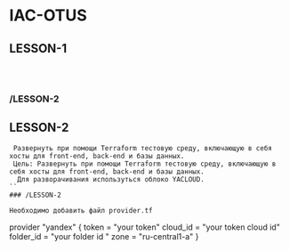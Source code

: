 # IAC-OTUS
## LESSON-1 
```



```
### /LESSON-2

## LESSON-2
```
 Развернуть при помощи Terraform тестовую среду, включающую в себя хосты для front-end, back-end и базы данных.
 Цель: Развернуть при помощи Terraform тестовую среду, включающую в себя хосты для front-end, back-end и базы данных.
  Для разворачивания используться облоко YACLOUD. 
``
### /LESSON-2
  
Необходимо добавить файл provider.tf 
```

provider "yandex" {
   token     = "your token"
   cloud_id  = "your token cloud id"
   folder_id = "your folder id "
  zone      = "ru-central1-a"
}

```


